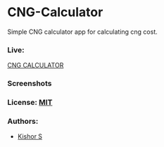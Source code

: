 # CNG-Calculator


Simple CNG calculator app for calculating cng cost.


### Live: 
[CNG CALCULATOR](https://kishor-selvam.github.io/CNG-Calculator/)

### Screenshots


### License: [MIT](/LICENSE)


### Authors:

- [Kishor S](https://www.instagram.com/kishor_h4kr)
